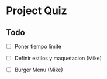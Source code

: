 # Project Quiz

## Todo

- [ ] Poner tiempo limite

- [ ] Definir estilos y maquetacion (Mike)

- [ ] Burger Menu (Mike)